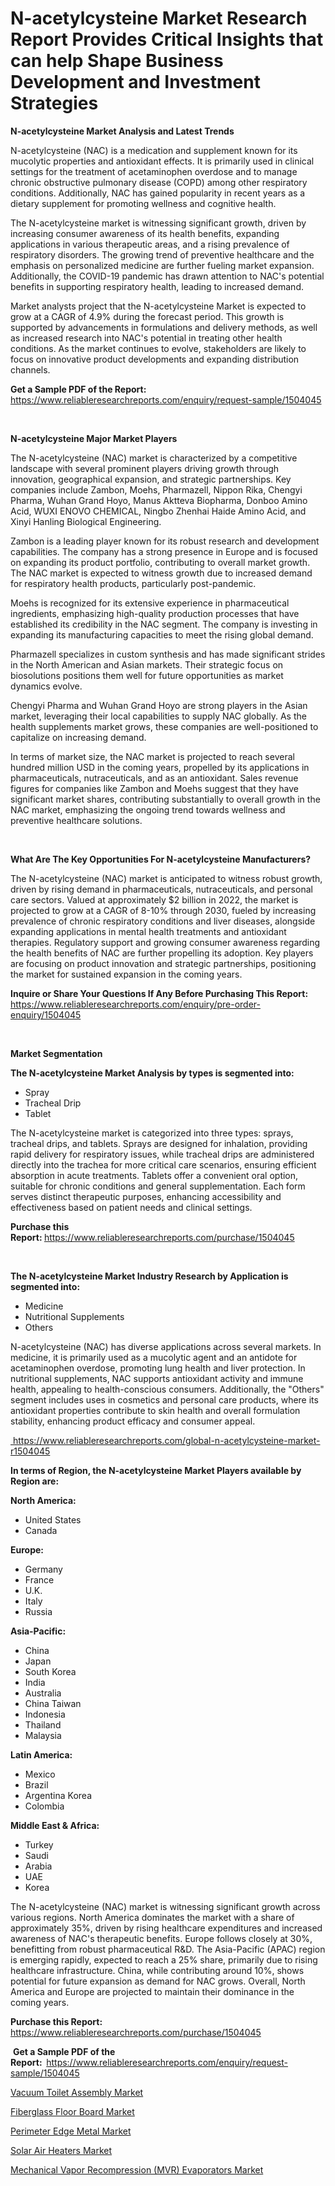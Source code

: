 <p><h1>N-acetylcysteine Market Research Report Provides Critical Insights that can help Shape Business Development and Investment Strategies</h1></p><p><strong>N-acetylcysteine Market Analysis and Latest Trends</strong></p>
<p><p>N-acetylcysteine (NAC) is a medication and supplement known for its mucolytic properties and antioxidant effects. It is primarily used in clinical settings for the treatment of acetaminophen overdose and to manage chronic obstructive pulmonary disease (COPD) among other respiratory conditions. Additionally, NAC has gained popularity in recent years as a dietary supplement for promoting wellness and cognitive health.</p><p>The N-acetylcysteine market is witnessing significant growth, driven by increasing consumer awareness of its health benefits, expanding applications in various therapeutic areas, and a rising prevalence of respiratory disorders. The growing trend of preventive healthcare and the emphasis on personalized medicine are further fueling market expansion. Additionally, the COVID-19 pandemic has drawn attention to NAC's potential benefits in supporting respiratory health, leading to increased demand.</p><p>Market analysts project that the N-acetylcysteine Market is expected to grow at a CAGR of 4.9% during the forecast period. This growth is supported by advancements in formulations and delivery methods, as well as increased research into NAC's potential in treating other health conditions. As the market continues to evolve, stakeholders are likely to focus on innovative product developments and expanding distribution channels.</p></p>
<p><strong>Get a Sample PDF of the Report:&nbsp;</strong> <a href="https://www.reliableresearchreports.com/enquiry/request-sample/1504045?utm_campaign=10&utm_medium=2&utm_source=Github&utm_content=ia&utm_term=27092024&utm_id=n-acetylcysteine">https://www.reliableresearchreports.com/enquiry/request-sample/1504045</a></p>
<p>&nbsp;</p>
<p><strong>N-acetylcysteine Major Market Players</strong></p>
<p><p>The N-acetylcysteine (NAC) market is characterized by a competitive landscape with several prominent players driving growth through innovation, geographical expansion, and strategic partnerships. Key companies include Zambon, Moehs, Pharmazell, Nippon Rika, Chengyi Pharma, Wuhan Grand Hoyo, Manus Aktteva Biopharma, Donboo Amino Acid, WUXI ENOVO CHEMICAL, Ningbo Zhenhai Haide Amino Acid, and Xinyi Hanling Biological Engineering.</p><p>Zambon is a leading player known for its robust research and development capabilities. The company has a strong presence in Europe and is focused on expanding its product portfolio, contributing to overall market growth. The NAC market is expected to witness growth due to increased demand for respiratory health products, particularly post-pandemic.</p><p>Moehs is recognized for its extensive experience in pharmaceutical ingredients, emphasizing high-quality production processes that have established its credibility in the NAC segment. The company is investing in expanding its manufacturing capacities to meet the rising global demand.</p><p>Pharmazell specializes in custom synthesis and has made significant strides in the North American and Asian markets. Their strategic focus on biosolutions positions them well for future opportunities as market dynamics evolve.</p><p>Chengyi Pharma and Wuhan Grand Hoyo are strong players in the Asian market, leveraging their local capabilities to supply NAC globally. As the health supplements market grows, these companies are well-positioned to capitalize on increasing demand.</p><p>In terms of market size, the NAC market is projected to reach several hundred million USD in the coming years, propelled by its applications in pharmaceuticals, nutraceuticals, and as an antioxidant. Sales revenue figures for companies like Zambon and Moehs suggest that they have significant market shares, contributing substantially to overall growth in the NAC market, emphasizing the ongoing trend towards wellness and preventive healthcare solutions.</p></p>
<p>&nbsp;</p>
<p><strong>What Are The Key Opportunities For N-acetylcysteine Manufacturers?</strong></p>
<p><p>The N-acetylcysteine (NAC) market is anticipated to witness robust growth, driven by rising demand in pharmaceuticals, nutraceuticals, and personal care sectors. Valued at approximately $2 billion in 2022, the market is projected to grow at a CAGR of 8-10% through 2030, fueled by increasing prevalence of chronic respiratory conditions and liver diseases, alongside expanding applications in mental health treatments and antioxidant therapies. Regulatory support and growing consumer awareness regarding the health benefits of NAC are further propelling its adoption. Key players are focusing on product innovation and strategic partnerships, positioning the market for sustained expansion in the coming years.</p></p>
<p><strong>Inquire or Share Your Questions If Any Before Purchasing This Report:</strong> <a href="https://www.reliableresearchreports.com/enquiry/pre-order-enquiry/1504045?utm_campaign=10&utm_medium=2&utm_source=Github&utm_content=ia&utm_term=27092024&utm_id=n-acetylcysteine">https://www.reliableresearchreports.com/enquiry/pre-order-enquiry/1504045</a></p>
<p>&nbsp;</p>
<p><strong>Market Segmentation</strong></p>
<p><strong>The N-acetylcysteine Market Analysis by types is segmented into:</strong></p>
<p><ul><li>Spray</li><li>Tracheal Drip</li><li>Tablet</li></ul></p>
<p><p>The N-acetylcysteine market is categorized into three types: sprays, tracheal drips, and tablets. Sprays are designed for inhalation, providing rapid delivery for respiratory issues, while tracheal drips are administered directly into the trachea for more critical care scenarios, ensuring efficient absorption in acute treatments. Tablets offer a convenient oral option, suitable for chronic conditions and general supplementation. Each form serves distinct therapeutic purposes, enhancing accessibility and effectiveness based on patient needs and clinical settings.</p></p>
<p><strong>Purchase this Report:&nbsp;</strong><a href="https://www.reliableresearchreports.com/purchase/1504045?utm_campaign=10&utm_medium=2&utm_source=Github&utm_content=ia&utm_term=27092024&utm_id=n-acetylcysteine">https://www.reliableresearchreports.com/purchase/1504045</a></p>
<p>&nbsp;</p>
<p><strong>The N-acetylcysteine Market Industry Research by Application is segmented into:</strong></p>
<p><ul><li>Medicine</li><li>Nutritional Supplements</li><li>Others</li></ul></p>
<p><p>N-acetylcysteine (NAC) has diverse applications across several markets. In medicine, it is primarily used as a mucolytic agent and an antidote for acetaminophen overdose, promoting lung health and liver protection. In nutritional supplements, NAC supports antioxidant activity and immune health, appealing to health-conscious consumers. Additionally, the "Others" segment includes uses in cosmetics and personal care products, where its antioxidant properties contribute to skin health and overall formulation stability, enhancing product efficacy and consumer appeal.</p></p>
<p><a href="https://www.reliableresearchreports.com/global-n-acetylcysteine-market-r1504045?utm_campaign=10&utm_medium=2&utm_source=Github&utm_content=ia&utm_term=27092024&utm_id=n-acetylcysteine">&nbsp;https://www.reliableresearchreports.com/global-n-acetylcysteine-market-r1504045</a></p>
<p><strong>In terms of Region, the N-acetylcysteine Market Players available by Region are:</strong></p>
<p>
    <p> <strong> North America: </strong>
        <ul>
            <li>United States</li>
            <li>Canada</li>
        </ul>
        </p> 
    <p> <strong> Europe: </strong>
        <ul>
            <li>Germany</li>
            <li>France</li>
            <li>U.K.</li>
            <li>Italy</li>
            <li>Russia</li>
        </ul>
        </p> 
    <p> <strong> Asia-Pacific: </strong>
        <ul>
            <li>China</li>
            <li>Japan</li>
            <li>South Korea</li>
            <li>India</li>
            <li>Australia</li>
            <li>China Taiwan</li>
            <li>Indonesia</li>
            <li>Thailand</li>
            <li>Malaysia</li>
        </ul>
        </p> 
    <p> <strong> Latin America: </strong>
        <ul>
            <li>Mexico</li>
            <li>Brazil</li>
            <li>Argentina Korea</li>
            <li>Colombia</li>
        </ul>
        </p> 
    <p> <strong> Middle East & Africa: </strong>
        <ul>
            <li>Turkey</li>
            <li>Saudi</li>
            <li>Arabia</li>
            <li>UAE</li>
            <li>Korea</li>
        </ul>
    </p>
    </p>
<p><p>The N-acetylcysteine (NAC) market is witnessing significant growth across various regions. North America dominates the market with a share of approximately 35%, driven by rising healthcare expenditures and increased awareness of NAC's therapeutic benefits. Europe follows closely at 30%, benefitting from robust pharmaceutical R&D. The Asia-Pacific (APAC) region is emerging rapidly, expected to reach a 25% share, primarily due to rising healthcare infrastructure. China, while contributing around 10%, shows potential for future expansion as demand for NAC grows. Overall, North America and Europe are projected to maintain their dominance in the coming years.</p></p>
<p><strong>Purchase this Report: </strong><a href="https://www.reliableresearchreports.com/purchase/1504045?utm_campaign=10&utm_medium=2&utm_source=Github&utm_content=ia&utm_term=27092024&utm_id=n-acetylcysteine">https://www.reliableresearchreports.com/purchase/1504045</a></p>
<p>&nbsp;<strong>Get a Sample PDF of the Report:&nbsp;&nbsp;</strong><a href="https://www.reliableresearchreports.com/enquiry/request-sample/1504045?utm_campaign=10&utm_medium=2&utm_source=Github&utm_content=ia&utm_term=27092024&utm_id=n-acetylcysteine">https://www.reliableresearchreports.com/enquiry/request-sample/1504045</a></p>
<p><strong></strong></p>
<p><p><a href="https://github.com/JubayerMia832/Market-Research-Report-List-1/blob/main/vacuum-toilet-assembly-market.md?utm_campaign=10&utm_medium=2&utm_source=Github&utm_content=ia&utm_term=27092024&utm_id=n-acetylcysteine">Vacuum Toilet Assembly Market</a></p><p><a href="https://issuu.com/reportprime-2/docs/fiberglass-floor-board-market-size-_bde813eb1169d5?utm_campaign=10&utm_medium=2&utm_source=Github&utm_content=ia&utm_term=27092024&utm_id=n-acetylcysteine">Fiberglass Floor Board Market</a></p><p><a href="https://www.linkedin.com/pulse/navigating-perimeter-edge-metal-market-expert-analysis-i6pwe?trackingId=B3nD3a2NRhKwXM2dVJnK2Q%3D%3D&utm_campaign=10&utm_medium=2&utm_source=Github&utm_content=ia&utm_term=27092024&utm_id=n-acetylcysteine">Perimeter Edge Metal Market</a></p><p><a href="https://www.linkedin.com/pulse/solar-air-heaters-market-research-report-forecast-growth-prospects-2mi4f?trackingId=dD6WiN5rRFSxh3VhPx252g%3D%3D&utm_campaign=10&utm_medium=2&utm_source=Github&utm_content=ia&utm_term=27092024&utm_id=n-acetylcysteine">Solar Air Heaters Market</a></p><p><a href="https://github.com/ygfu6u/Market-Research-Report-List-1/blob/main/mechanical-vapor-recompression-mvr-evaporators-market.md?utm_campaign=10&utm_medium=2&utm_source=Github&utm_content=ia&utm_term=27092024&utm_id=n-acetylcysteine">Mechanical Vapor Recompression (MVR) Evaporators Market</a></p></p>